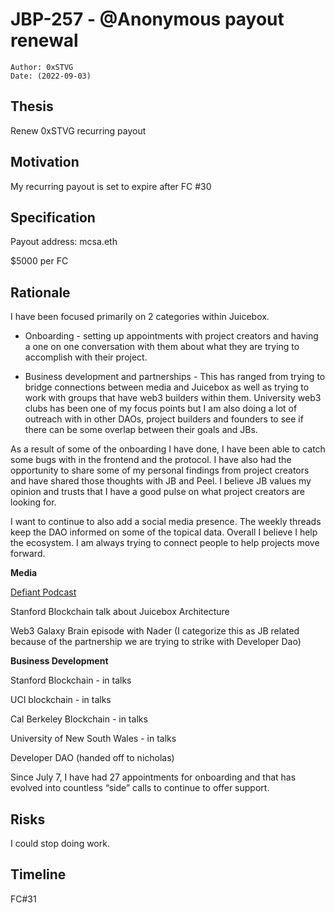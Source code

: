 # JBP-257 - @Anonymous  payout renewal
```plain text
Author: 0xSTVG
Date: (2022-09-03)
```

## Thesis

Renew 0xSTVG recurring payout

## Motivation

My recurring payout is set to expire after FC #30

## Specification

Payout address: mcsa.eth

$5000 per FC

## Rationale

I have been focused primarily on 2 categories within Juicebox.

- Onboarding - setting up appointments with project creators and having a one on one conversation with them about what they are trying to accomplish with their project.  

- Business development and partnerships - This has ranged from trying to bridge connections between media and Juicebox as well as trying to work with groups that have web3 builders within them.  University web3 clubs has been one of my focus points but I am also doing a lot of outreach with in other DAOs, project builders and founders to see if there can be some overlap between their goals and JBs.  

As a result of some of the onboarding I have done, I have been able to catch some bugs with in the frontend and the protocol.  I have also had the opportunity to share some of my personal findings from project creators and have shared those thoughts with JB and Peel.  I believe JB values my opinion and trusts that I have a good pulse on what project creators are looking for.  

I want to continue to also add a social media presence.  The weekly threads keep the DAO informed on some of the topical data. Overall I believe I help the ecosystem.  I am always trying to connect people to help projects move forward.  

**Media**

[Defiant Podcast](https://www.youtube.com/watch?v=ObYlVZfO3sY)

Stanford Blockchain talk about Juicebox Architecture 

Web3 Galaxy Brain episode with Nader (I categorize this as JB related because of the partnership we are trying to strike with Developer Dao)

**Business Development**

Stanford Blockchain - in talks

UCI blockchain - in talks

Cal Berkeley Blockchain - in talks

University of New South Wales - in talks

Developer DAO (handed off to nicholas)

Since July 7, I have had 27 appointments for onboarding and that has evolved into countless “side” calls to continue to offer support. 

## Risks

I could stop doing work.  

## Timeline

FC#31
